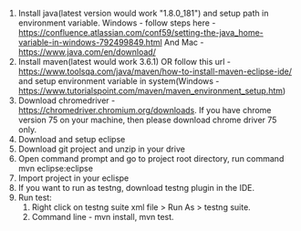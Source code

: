 1. Install java(latest version would work "1.8.0_181") and setup path in environment variable. 
Windows - follow steps here - https://confluence.atlassian.com/conf59/setting-the-java_home-variable-in-windows-792499849.html 
    And Mac - https://www.java.com/en/download/
2. Install maven(latest would work 3.6.1) OR follow this url - https://www.toolsqa.com/java/maven/how-to-install-maven-eclipse-ide/ and setup environment variable in system(Windows - https://www.tutorialspoint.com/maven/maven_environment_setup.htm)
3. Download chromedriver - https://chromedriver.chromium.org/downloads. If you have chrome version 75 on your machine, then please download chrome driver 75 only.
4. Download and setup eclipse
5. Download git project and unzip in your drive
6. Open command prompt and go to project root directory, run command mvn eclipse:eclipse
7. Import project in your eclispe 
8. If you want to run as testng, download testng plugin in the IDE.
9. Run test:
   1. Right click on testng suite xml file > Run As > testng suite.
   2. Command line - mvn install, mvn test.
